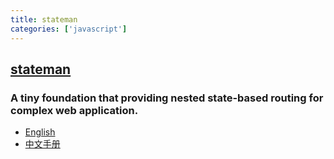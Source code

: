 ```yaml
---
title: stateman
categories: ['javascript']
---
```

## [stateman](https://github.com/leeluolee/stateman)

### A tiny foundation that providing nested state-based routing for complex web application.


- [English](http://leeluolee.github.io/stateman/)
- [中文手册](http://leeluolee.github.io/stateman/?API-zh)

